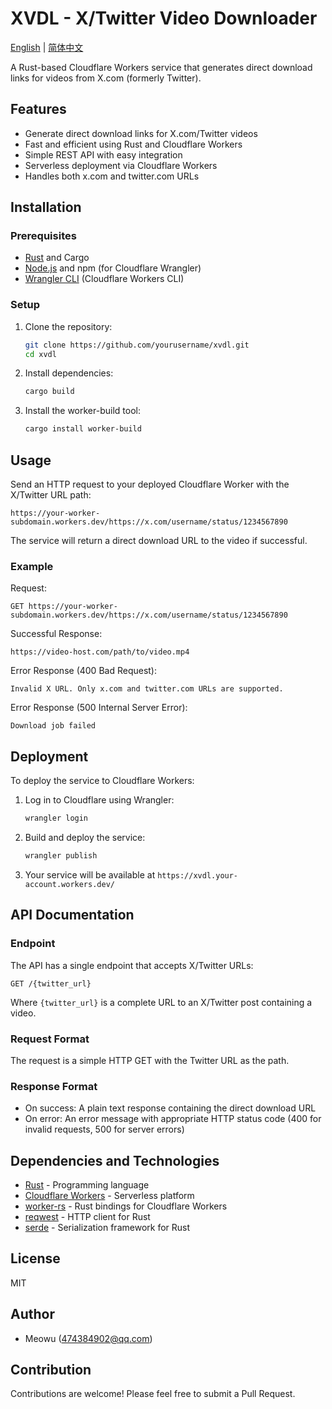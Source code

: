 # XVDL - X/Twitter Video Downloader

[English](README.md) | [简体中文](README_zh.md)

A Rust-based Cloudflare Workers service that generates direct download links for videos from X.com (formerly Twitter).

## Features

- Generate direct download links for X.com/Twitter videos
- Fast and efficient using Rust and Cloudflare Workers
- Simple REST API with easy integration
- Serverless deployment via Cloudflare Workers
- Handles both x.com and twitter.com URLs

## Installation

### Prerequisites

- [Rust](https://www.rust-lang.org/tools/install) and Cargo
- [Node.js](https://nodejs.org/) and npm (for Cloudflare Wrangler)
- [Wrangler CLI](https://developers.cloudflare.com/workers/wrangler/install-and-update/) (Cloudflare Workers CLI)

### Setup

1. Clone the repository:
   ```bash
   git clone https://github.com/yourusername/xvdl.git
   cd xvdl
   ```

2. Install dependencies:
   ```bash
   cargo build
   ```

3. Install the worker-build tool:
   ```bash
   cargo install worker-build
   ```

## Usage

Send an HTTP request to your deployed Cloudflare Worker with the X/Twitter URL path:

```
https://your-worker-subdomain.workers.dev/https://x.com/username/status/1234567890
```

The service will return a direct download URL to the video if successful.

### Example

Request:
```
GET https://your-worker-subdomain.workers.dev/https://x.com/username/status/1234567890
```

Successful Response:
```
https://video-host.com/path/to/video.mp4
```

Error Response (400 Bad Request):

```
Invalid X URL. Only x.com and twitter.com URLs are supported.
```

Error Response (500 Internal Server Error):

```
Download job failed
```

## Deployment

To deploy the service to Cloudflare Workers:

1. Log in to Cloudflare using Wrangler:

   ```bash
   wrangler login
   ```

2. Build and deploy the service:

   ```bash
   wrangler publish
   ```

3. Your service will be available at `https://xvdl.your-account.workers.dev/`


## API Documentation

### Endpoint

The API has a single endpoint that accepts X/Twitter URLs:

```
GET /{twitter_url}
```

Where `{twitter_url}` is a complete URL to an X/Twitter post containing a video.

### Request Format

The request is a simple HTTP GET with the Twitter URL as the path.

### Response Format

- On success: A plain text response containing the direct download URL
- On error: An error message with appropriate HTTP status code (400 for invalid requests, 500 for server errors)

## Dependencies and Technologies

- [Rust](https://www.rust-lang.org/) - Programming language
- [Cloudflare Workers](https://workers.cloudflare.com/) - Serverless platform
- [worker-rs](https://github.com/cloudflare/workers-rs) - Rust bindings for Cloudflare Workers
- [reqwest](https://github.com/seanmonstar/reqwest) - HTTP client for Rust
- [serde](https://github.com/serde-rs/serde) - Serialization framework for Rust

## License

MIT


## Author

- Meowu (474384902@qq.com)

## Contribution

Contributions are welcome! Please feel free to submit a Pull Request.
